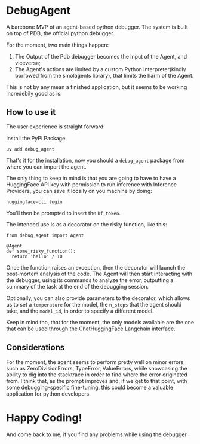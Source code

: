 # DebugAgent

A barebone MVP of an agent-based python debugger.
The system is built on top of PDB, the official python debugger.

For the moment, two main things happen:

1. The Output of the Pdb debugger becomes the input of the Agent, and viceversa;
2. The Agent's actions are limited by a custom Python Interpreter(kindly borrowed from the smolagents library), that limits the harm of the Agent.


This is not by any mean a finished application, but it seems to be working incredebily good as is.

## How to use it

The user experience is straight forward:

Install the PyPi Package:
```
uv add debug_agent
```
That's it for the installation, now you should a `debug_agent` package from where you can import the agent.

The only thing to keep in mind is that you are going to have to have a HuggingFace API key with permission to run inference with Inference Providers, you can save it locally on you machine by doing:
```
huggingface-cli login
```
You'll then be prompted to insert the `hf_token`.

The intended use is as a decorator on the risky function, like this:
```
from debug_agent import Agent

@Agent
def some_risky_function():
  return 'hello' / 10
```
Once the function raises an exception, then the decorator will launch the post-mortem analysis of the code.
The Agent will then start interacting with the debugger, using its commands to analyze the error, outputting a summary of the task at the end of the debugging session.

Optionally, you can also provide parameters to the decorator, which allows us to set a `temperature` for the model, the `n_steps` that the agent should take, and the `model_id`, in order to specify a different model.

Keep in mind tho, that for the moment, the only models available are the one that can be used through the ChatHuggingFace Langchain interface.

## Considerations

For the moment, the agent seems to perform pretty well on minor errors, such as ZeroDivisionErrors, TypeError, ValueErrors, while showcasing the ability to dig into the stacktrace in order to find where the error originated from. I think that, as the prompt improves and, if we get to that point, with some debugging-specific fine-tuning, this could become a valuable application for python developers.

# Happy Coding!
And come back to me, if you find any problems while using the debugger.
